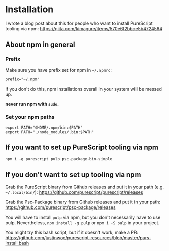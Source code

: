 # Installation

I wrote a blog post about this for people who want to install PureScript tooling via npm: <https://qiita.com/kimagure/items/570e6f2bbce5b4724564>

## About npm in general

### Prefix

Make sure you have prefix set for npm in `~/.npmrc`:

```
prefix="~/.npm"
```

If you don't do this, npm installations overall in your system will be messed up.

**never run npm with `sudo`.**

### Set your npm paths

```
export PATH="$HOME/.npm/bin:$PATH"
export PATH="./node_modules/.bin:$PATH"
```

## If you want to set up PureScript tooling via npm

```
npm i -g purescript pulp psc-package-bin-simple
```

## If you don't want to set up tooling via npm

Grab the PureScript binary from Github releases and put it in your path (e.g. `~/.local/bin/`): <https://github.com/purescript/purescript/releases>

Grab the Psc-Package binary from Github releases and put it in your path: <https://github.com/purescript/psc-package/releases>

You will have to install `pulp` via npm, but you don't necessarily have to use pulp. Nevertheless, `npm install -g pulp` or `npm i -S pulp` in your project.

You might try this bash script, but if it doesn't work, make a PR: <https://github.com/justinwoo/purescript-resources/blob/master/purs-install.bash>
